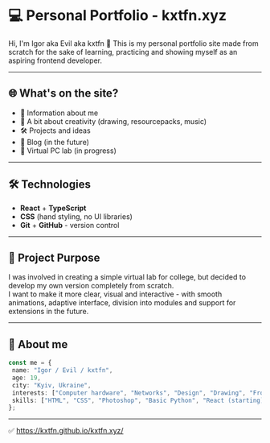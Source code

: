 # 💻 Personal Portfolio - kxtfn.xyz

Hi, I'm Igor aka Evil aka kxtfn 👾 
This is my personal portfolio site made from scratch for the sake of learning, practicing and showing myself as an aspiring frontend developer.

---

## 🌐 What's on the site?

- 🧠 Information about me
- 🎨 A bit about creativity (drawing, resourcepacks, music)
- 🛠 Projects and ideas
- 📖 Blog (in the future)
- 🧪 Virtual PC lab (in progress)

---

## 🛠️ Technologies

- **React** + **TypeScript**
- **CSS** (hand styling, no UI libraries)
- **Git** + **GitHub** - version control

---

## 🎯 Project Purpose

I was involved in creating a simple virtual lab for college, but decided to develop my own version completely from scratch.  
I want to make it more clear, visual and interactive - with smooth animations, adaptive interface, division into modules and support for extensions in the future.

---

## 🧠 About me

```ts
const me = {
 name: "Igor / Evil / kxtfn",
 age: 19,
 city: "Kyiv, Ukraine",
 interests: ["Computer hardware", "Networks", "Design", "Drawing", "Frontend"],
 skills: ["HTML", "CSS", "Photoshop", "Basic Python", "React (starting)", "TS (in process)"],
};
```
---

✅ https://kxtfn.github.io/kxtfn.xyz/
